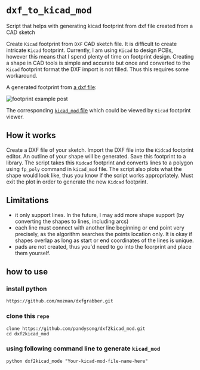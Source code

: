 # `dxf_to_kicad_mod`
Script that helps with generating kicad footprint from dxf file created from a CAD sketch

Create `Kicad` footprint from `DXF` CAD sketch file. It is difficult to create intricate `Kicad` footprint. Currently, I am using `Kicad` to design PCBs, however this means that I spend plenty of time on footprint design. Creating a shape in CAD tools is simple and accurate but once and converted to the `Kicad` footprint format the DXF import is not filled. Thus this requires some workaround.

A generated footprint from [a dxf file](example.dxf):

![footprint example post](post-example.png)

The corresponding [`kicad_mod` file](out_example.kicad_mod) which could be viewed
by `Kicad` footprint viewer.

## How it works

Create a DXF file of your sketch. Import the DXF file into the `Kidcad` footprint editor. An outline of your shape will be generated. Save this footprint to a library. The script takes this `Kidcad` footprint and converts lines to a polygon using `fp_poly` command in `kicad_mod` file. The script also plots what the shape would look like, thus you know if the script works appropriately. Must exit the plot in order to generate the new `Kidcad` footprint.

## Limitations

* it only support lines. In the future, I may add more shape support (by converting the shapes to lines, including arcs)
* each line must connect with another line beginning or end point very precisely, as the algorithm searches the points location only. It is okay if shapes overlap as long as start or end coordinates of the lines is unique.
* pads are not created, thus you'd need to go into the foorprint and place them yourself.

## how to use
### install python

```
https://github.com/mozman/dxfgrabber.git
```

### clone this `repe`

```
clone https://github.com/pandysong/dxf2kicad_mod.git
cd dxf2kicad_mod
```

### using following command line to generate `kicad_mod`

```
python dxf2kicad_mode "Your-kicad-mod-file-name-here" 
```
